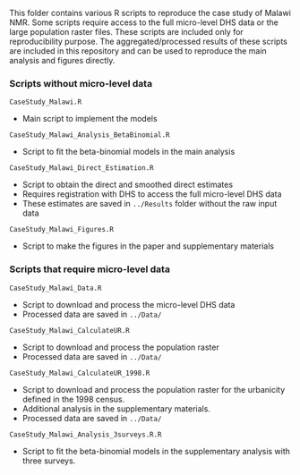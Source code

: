 This folder contains various R scripts to reproduce the case study of Malawi NMR. Some scripts require access to the full micro-level DHS data or the large population raster files. These scripts are included only for reproducibility purpose. The aggregated/processed results of these scripts are included in this repository and can be used to reproduce the main analysis and figures directly.

### Scripts without micro-level data
``CaseStudy_Malawi.R``
+ Main script to implement the models
    
``CaseStudy_Malawi_Analysis_BetaBinomial.R``
+ Script to fit the beta-binomial models in the main analysis

``CaseStudy_Malawi_Direct_Estimation.R``
+ Script to obtain the direct and smoothed direct estimates
+ Requires registration with DHS to access the full micro-level DHS data
+ These estimates are saved in ``../Results`` folder without the raw input data

``CaseStudy_Malawi_Figures.R``
+ Script to make the figures in the paper and supplementary materials

### Scripts that require micro-level data

``CaseStudy_Malawi_Data.R``
+ Script to download and process the micro-level DHS data
+ Processed data are saved in ``../Data/``

``CaseStudy_Malawi_CalculateUR.R``
+ Script to download and process the population raster
+ Processed data are saved in ``../Data/``

``CaseStudy_Malawi_CalculateUR_1998.R``
+ Script to download and process the population raster for the urbanicity defined in the 1998 census. 
+ Additional analysis in the supplementary materials.
+ Processed data are saved in ``../Data/``

``CaseStudy_Malawi_Analysis_3surveys.R.R``
+ Script to fit the beta-binomial models in the supplementary analysis with three surveys.




